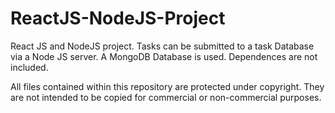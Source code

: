 # ReactJS-NodeJS-Project

React JS and NodeJS project. Tasks can be submitted to a task Database via a Node JS server.
A MongoDB Database is used.
Dependences are not included. 

All files contained within this repository are protected under copyright. They are not intended to be copied for commercial or non-commercial purposes.

